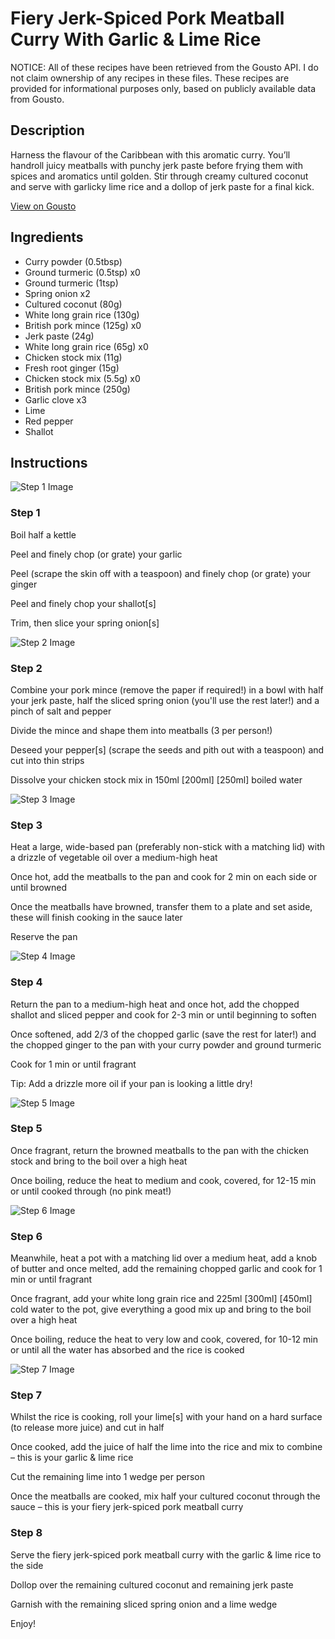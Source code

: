 # Fiery Jerk-Spiced Pork Meatball Curry With Garlic & Lime Rice

NOTICE: All of these recipes have been retrieved from the Gousto API. I do not claim ownership of any recipes in these files. These recipes are provided for informational purposes only, based on publicly available data from Gousto.

## Description

Harness the flavour of the Caribbean with this aromatic curry. You’ll handroll juicy meatballs with punchy jerk paste before frying them with spices and aromatics until golden. Stir through creamy cultured coconut and serve with garlicky lime rice and a dollop of jerk paste for a final kick.


[View on Gousto](https://www.gousto.co.uk/recipes/cookbook/fiery-jerk-spiced-pork-meatball-curry-with-garlic-lime-rice)

## Ingredients

- Curry powder (0.5tbsp)
- Ground turmeric (0.5tsp) x0
- Ground turmeric (1tsp)
- Spring onion x2
- Cultured coconut (80g)
- White long grain rice (130g)
- British pork mince (125g) x0
- Jerk paste (24g)
- White long grain rice (65g) x0
- Chicken stock mix (11g)
- Fresh root ginger (15g)
- Chicken stock mix (5.5g) x0
- British pork mince (250g)
- Garlic clove x3
- Lime
- Red pepper
- Shallot

## Instructions

![Step 1 Image](https://production-media.gousto.co.uk/cms/recipe-step-image/step-1-copy-1713857791015-x200.jpg)

### Step 1

Boil half a kettle

Peel and finely chop (or grate) your garlic

Peel (scrape the skin off with a teaspoon) and finely chop (or grate) your ginger

Peel and finely chop your shallot[s]

Trim, then slice your spring onion[s]

![Step 2 Image](https://production-media.gousto.co.uk/cms/recipe-step-image/step-2-copy-1713857794098-x200.jpg)

### Step 2

Combine your pork mince (remove the paper if required!) in a bowl with half your jerk paste, half the sliced spring onion (you'll use the rest later!) and a pinch of salt and pepper

Divide the mince and shape them into meatballs (3 per person!)

Deseed your pepper[s] (scrape the seeds and pith out with a teaspoon) and cut into thin strips

Dissolve your chicken stock mix in 150ml <span class="text-purple">[200ml]</span> <span class="text-danger">[250ml]</span> boiled water

![Step 3 Image](https://production-media.gousto.co.uk/cms/recipe-step-image/step-3-copy-1713857797107-x200.jpg)

### Step 3

Heat a large, wide-based pan (preferably non-stick with a matching lid) with a drizzle of vegetable oil over a medium-high heat

Once hot, add the meatballs to the pan and cook for 2 min on each side or until browned

Once the meatballs have browned, transfer them to a plate and set aside, these will finish cooking in the sauce later

Reserve the pan

![Step 4 Image](https://production-media.gousto.co.uk/cms/recipe-step-image/step-4-copy-1713857801747-x200.jpg)

### Step 4

Return the pan to a medium-high heat and once hot, add the chopped shallot and sliced pepper and cook for 2-3 min or until beginning to soften

Once softened, add 2/3 of the chopped garlic (save the rest for later!) and the chopped ginger to the pan with your curry powder and ground turmeric

Cook for 1 min or until fragrant

Tip: Add a drizzle more oil if your pan is looking a little dry!

![Step 5 Image](https://production-media.gousto.co.uk/cms/recipe-step-image/step-5-copy-1713857807492-x200.jpg)

### Step 5

Once fragrant, return the browned meatballs to the pan with the chicken stock and bring to the boil over a high heat

Once boiling, reduce the heat to medium and cook, covered, for 12-15 min or until cooked through (no pink meat!)

![Step 6 Image](https://production-media.gousto.co.uk/cms/recipe-step-image/step-6-copy-1713857810853-x200.jpg)

### Step 6

Meanwhile, heat a pot with a matching lid over a medium heat, add a knob of butter and once melted, add the remaining chopped garlic and cook for 1 min or until fragrant

Once fragrant, add your white long grain rice and 225ml <span class="text-purple">[300ml]</span> <span class="text-danger">[450ml] </span>cold water to the pot, give everything a good mix up and bring to the boil over a high heat

Once boiling, reduce the heat to very low and cook, covered, for 10-12 min or until all the water has absorbed and the rice is cooked

![Step 7 Image](https://production-media.gousto.co.uk/cms/recipe-step-image/step-7-copy-1713857814934-x200.jpg)

### Step 7

Whilst the rice is cooking, roll your lime[s] with your hand on a hard surface (to release more juice) and cut in half

Once cooked, add the juice of half the lime into the rice and mix to combine – this is your garlic & lime rice

Cut the remaining lime into 1 wedge per person

Once the meatballs are cooked, mix half your cultured coconut through the sauce – this is your fiery jerk-spiced pork meatball curry

### Step 8

Serve the fiery jerk-spiced pork meatball curry with the garlic & lime rice to the side

Dollop over the remaining cultured coconut and remaining jerk paste

Garnish with the remaining sliced spring onion and a lime wedge

Enjoy!

